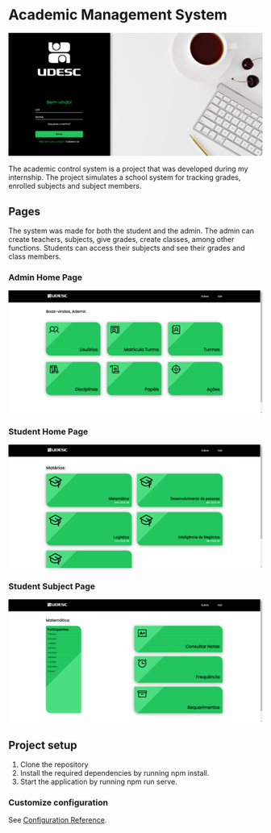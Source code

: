 # Academic Management System
![SignIn_Page](src/assets/signIn_screenshot.png)

The academic control system is a project that was developed during my internship. The project simulates a school system for tracking grades, enrolled subjects and subject members.

## Pages
The system was made for both the student and the admin. The admin can create teachers, subjects, give grades, create classes, among other functions. Students can access their subjects and see their grades and class members.
### Admin Home Page
![Admin_Home_Page](src/assets/ademir_home_screenshot.png)

### Student Home Page
![Student_Home_Page](src/assets/student_home_screenshot.png)

### Student Subject Page
![Student_Subject_Page](src/assets/subject_page_screenshot.png)

## Project setup
1. Clone the repository
2. Install the required dependencies by running npm install.
3. Start the application by running npm run serve.

### Customize configuration
See [Configuration Reference](https://cli.vuejs.org/config/).
